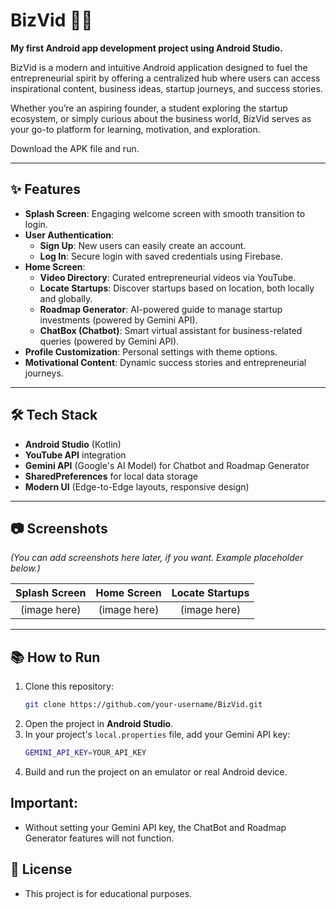 # BizVid 📱🚀

**My first Android app development project using Android Studio.**

BizVid is a modern and intuitive Android application designed to fuel the entrepreneurial spirit by offering a centralized hub where users can access inspirational content, business ideas, startup journeys, and success stories.

Whether you’re an aspiring founder, a student exploring the startup ecosystem, or simply curious about the business world, BizVid serves as your go-to platform for learning, motivation, and exploration.

Download the APK file and run.

---

## ✨ Features

- **Splash Screen**: Engaging welcome screen with smooth transition to login.
- **User Authentication**:
  - **Sign Up**: New users can easily create an account.
  - **Log In**: Secure login with saved credentials using Firebase.
- **Home Screen**:
  - **Video Directory**: Curated entrepreneurial videos via YouTube.
  - **Locate Startups**: Discover startups based on location, both locally and globally.
  - **Roadmap Generator**: AI-powered guide to manage startup investments (powered by Gemini API).
  - **ChatBox (Chatbot)**: Smart virtual assistant for business-related queries (powered by Gemini API).
- **Profile Customization**: Personal settings with theme options.
- **Motivational Content**: Dynamic success stories and entrepreneurial journeys.

---

## 🛠️ Tech Stack

- **Android Studio** (Kotlin)
- **YouTube API** integration
- **Gemini API** (Google's AI Model) for Chatbot and Roadmap Generator
- **SharedPreferences** for local data storage
- **Modern UI** (Edge-to-Edge layouts, responsive design)

---

## 📷 Screenshots

*(You can add screenshots here later, if you want. Example placeholder below.)*

| Splash Screen | Home Screen | Locate Startups |
| :-----------: | :----------: | :-------------: |
| (image here)  | (image here) | (image here)    |

---

## 📚 How to Run

1. Clone this repository:
   ```bash
   git clone https://github.com/your-username/BizVid.git
2. Open the project in **Android Studio**.
3. In your project's `local.properties` file, add your Gemini API key:
   ```bash
   GEMINI_API_KEY=YOUR_API_KEY
4. Build and run the project on an emulator or real Android device.

## Important:

- Without setting your Gemini API key, the ChatBot and Roadmap Generator features will not function.

## 📜 License
- This project is for educational purposes.
